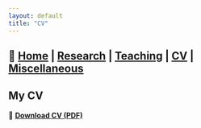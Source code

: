 ```yaml
---
layout: default
title: "CV"
---
```

## 📌 [Home](./index.md) | [Research](./research.md) | [Teaching](./teaching.md) | [CV](./cv.md) | [Miscellaneous](./misc.md)

## My CV

📄 **[Download CV (PDF)](files/Khanalizadeh_Zahra_CV.pdf)**  
